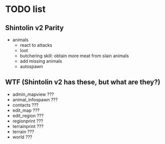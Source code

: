 # TODO list

## Shintolin v2 Parity

* animals
  * react to attacks
  * loot
  * butchering skill: obtain more meat from slain animals
  * add missing animals
  * autospawn

## WTF (Shintolin v2 has these, but what are they?)

* admin_mapview ???
* animal_infospawn ???
* contacts ???
* edit_map ???
* edit_region ???
* regionprint ???
* terrainprint ???
* terrain ???
* world ???

